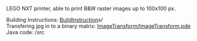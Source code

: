 LEGO NXT printer, able to print B&W raster images up to 100x100 px.

Building Instructions: <a href="https://github.com/dorinbotan/LegoNXT-Printer/tree/master/BuildInstructions">BuildInstruction</a>s/ <br />
Transfering jpg in to a binary matrix: <a href="https://github.com/dorinbotan/LegoNXT-Printer/blob/master/ImageTransform/ImageTransform.pde">ImageTransform/ImageTransform.pde</a> <br />
Java code: /src
